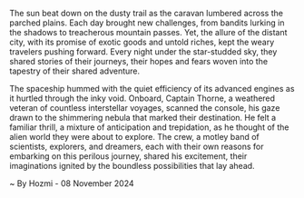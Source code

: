 
The sun beat down on the dusty trail as the caravan lumbered across the parched plains. Each day brought new challenges, from bandits lurking in the shadows to treacherous mountain passes. Yet, the allure of the distant city, with its promise of exotic goods and untold riches, kept the weary travelers pushing forward. Every night under the star-studded sky, they shared stories of their journeys, their hopes and fears woven into the tapestry of their shared adventure.

The spaceship hummed with the quiet efficiency of its advanced engines as it hurtled through the inky void.  Onboard, Captain Thorne, a weathered veteran of countless interstellar voyages, scanned the console, his gaze drawn to the shimmering nebula that marked their destination.  He felt a familiar thrill, a mixture of anticipation and trepidation, as he thought of the alien world they were about to explore. The crew, a motley band of scientists, explorers, and dreamers, each with their own reasons for embarking on this perilous journey, shared his excitement, their imaginations ignited by the boundless possibilities that lay ahead. 

~ By Hozmi - 08 November 2024
